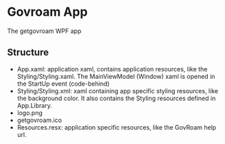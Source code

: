 ﻿# Govroam App
The getgovroam WPF app

## Structure
* App.xaml: application xaml, contains application resources, like the Styling/Styling.xaml. The MainViewModel (Window) xaml is opened in the StartUp event (code-behind)
* Styling/Styling.xml: xaml containing app specific styling resources, like the background color. It also contains the Styling resources defined in App.Library.
* logo.png
* getgovroam.ico
* Resources.resx: application specific resources, like the GovRoam help url.